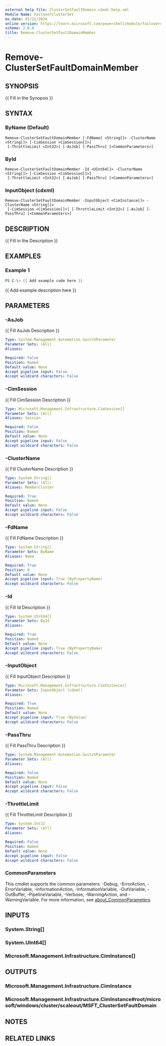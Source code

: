 ```yaml
---
external help file: ClusterSetFaultDomain.cdxml-help.xml
Module Name: FailoverClusterSet
ms.date: 02/21/2024
online version: https://learn.microsoft.com/powershell/module/failoverclusterset/remove-clustersetfaultdomainmember?view=windowsserver2025-ps&wt.mc_id=ps-gethelp
schema: 2.0.0
title: Remove-ClusterSetFaultDomainMember
---
```


# Remove-ClusterSetFaultDomainMember

## SYNOPSIS
{{ Fill in the Synopsis }}

## SYNTAX

### ByName (Default)
```
Remove-ClusterSetFaultDomainMember [-FdName] <String[]> -ClusterName <String[]> [-CimSession <CimSession[]>]
 [-ThrottleLimit <Int32>] [-AsJob] [-PassThru] [<CommonParameters>]
```

### ById
```
Remove-ClusterSetFaultDomainMember -Id <UInt64[]> -ClusterName <String[]> [-CimSession <CimSession[]>]
 [-ThrottleLimit <Int32>] [-AsJob] [-PassThru] [<CommonParameters>]
```

### InputObject (cdxml)
```
Remove-ClusterSetFaultDomainMember -InputObject <CimInstance[]> -ClusterName <String[]>
 [-CimSession <CimSession[]>] [-ThrottleLimit <Int32>] [-AsJob] [-PassThru] [<CommonParameters>]
```

## DESCRIPTION
{{ Fill in the Description }}

## EXAMPLES

### Example 1
```powershell
PS C:\> {{ Add example code here }}
```

{{ Add example description here }}

## PARAMETERS

### -AsJob
{{ Fill AsJob Description }}

```yaml
Type: System.Management.Automation.SwitchParameter
Parameter Sets: (All)
Aliases:

Required: False
Position: Named
Default value: None
Accept pipeline input: False
Accept wildcard characters: False
```

### -CimSession
{{ Fill CimSession Description }}

```yaml
Type: Microsoft.Management.Infrastructure.CimSession[]
Parameter Sets: (All)
Aliases: Session

Required: False
Position: Named
Default value: None
Accept pipeline input: False
Accept wildcard characters: False
```

### -ClusterName
{{ Fill ClusterName Description }}

```yaml
Type: System.String[]
Parameter Sets: (All)
Aliases: MemberCluster

Required: True
Position: Named
Default value: None
Accept pipeline input: False
Accept wildcard characters: False
```

### -FdName
{{ Fill FdName Description }}

```yaml
Type: System.String[]
Parameter Sets: ByName
Aliases: Name

Required: True
Position: 0
Default value: None
Accept pipeline input: True (ByPropertyName)
Accept wildcard characters: False
```

### -Id
{{ Fill Id Description }}

```yaml
Type: System.UInt64[]
Parameter Sets: ById
Aliases:

Required: True
Position: Named
Default value: None
Accept pipeline input: True (ByPropertyName)
Accept wildcard characters: False
```

### -InputObject
{{ Fill InputObject Description }}

```yaml
Type: Microsoft.Management.Infrastructure.CimInstance[]
Parameter Sets: InputObject (cdxml)
Aliases:

Required: True
Position: Named
Default value: None
Accept pipeline input: True (ByValue)
Accept wildcard characters: False
```

### -PassThru
{{ Fill PassThru Description }}

```yaml
Type: System.Management.Automation.SwitchParameter
Parameter Sets: (All)
Aliases:

Required: False
Position: Named
Default value: None
Accept pipeline input: False
Accept wildcard characters: False
```

### -ThrottleLimit
{{ Fill ThrottleLimit Description }}

```yaml
Type: System.Int32
Parameter Sets: (All)
Aliases:

Required: False
Position: Named
Default value: None
Accept pipeline input: False
Accept wildcard characters: False
```

### CommonParameters
This cmdlet supports the common parameters: -Debug, -ErrorAction, -ErrorVariable, -InformationAction, -InformationVariable, -OutVariable, -OutBuffer, -PipelineVariable, -Verbose, -WarningAction, and -WarningVariable. For more information, see [about_CommonParameters](http://go.microsoft.com/fwlink/?LinkID=113216).

## INPUTS

### System.String[]

### System.UInt64[]

### Microsoft.Management.Infrastructure.CimInstance[]

## OUTPUTS

### Microsoft.Management.Infrastructure.CimInstance

### Microsoft.Management.Infrastructure.CimInstance#root/microsoft/windows/cluster/scaleout/MSFT_ClusterSetFaultDomain

## NOTES

## RELATED LINKS
